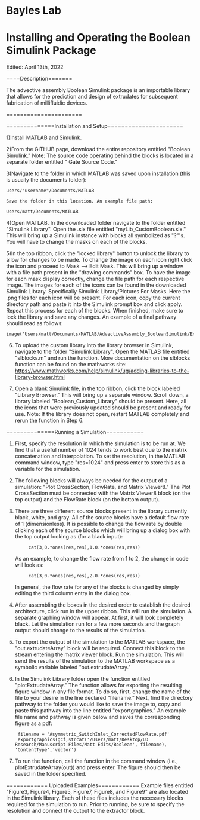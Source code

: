# Bayles Lab
# Installing and Operating the Boolean Simulink Package
Edited: April 13th, 2022


====Description=======

The advective assembly Boolean Simulink package is an importable library that allows for the prediction and design of extrudates for subsequent fabrication of millifluidic devices.

======================


==============Installation and Setup======================

1)Install MATLAB and Simulink.

2)From the GITHUB page, download the entire repository entitled "Boolean Simulink." Note: The source code operating behind the blocks is located in a separate folder entitled " Gate Source Code."

3)Navigate to the folder in which MATLAB was saved upon installation (this is usually the documents folder): 

	users/"username"/Documents/MATLAB 

	Save the folder in this location. An example file path:
	
	Users/matt/Documents/MATLAB

4)Open MATLAB. In the downloaded folder navigate to the folder entitled "Simulink Library". Open the .slx file entitled "myLib_CustomBoolean.slx." This will bring up a Simulink instance with blocks all symbolized as "?"'s. You will have to change the masks on each of the blocks.

5)In the top ribbon, click the "locked library" button to unlock the library to allow for changes to be made. To change the image on each icon right click the icon and proceed to Mask --> Edit Mask. This will bring up a window with a file path present in the "drawing commands" box. To have the image for each mask display correctly, change the file path for each respective image. The images for each of the icons can be found in the downloaded Simulink Library. Specifically Simulink Library/Pictures For Masks. Here the .png files for each icon will be present. For each icon, copy the current directory path and paste it into the Simulink prompt box and click apply. Repeat this process for each of the blocks. When finished, make sure to lock the library and save any changes. An example of a final pathway should read as follows:
	
	image('Users/matt/Documents/MATLAB/AdvectiveAssembly_BooleanSimulink/Examples_202112/PicturesForMasks/CutHor.png')

6) To upload the custom library into the library browser in Simulink, navigate to the folder "Simulink Library". Open the MATLAB file entitled "slblocks.m" and run the function. More documentation on the slblocks function can be found on the mathworks site: https://www.mathworks.com/help/simulink/ug/adding-libraries-to-the-library-browser.html

7) Open a blank Simulink file, in the top ribbon, click the block labeled "Library Browser." This will bring up a separate window. Scroll down, a library labeled "Boolean_Custom_Library" should be present. Here, all the icons that were previously updated should be present and ready for use. Note: If the library does not open, restart MATLAB completely and rerun the function in Step 6.

==============Running a Simulation===========

1) First, specify the resolution in which the simulation is to be run at. We find that a useful number of 1024 tends to work best due to the matrix concatenation and interpolation. To set the resolution, in the MATLAB command window, type "res=1024" and press enter to store this as a variable for the simulation. 

2) The following blocks will always be needed for the output of a simulation: "Plot CrossSection, FlowRate, and Matrix Viewer8." The Plot CrossSection must be connected with the Matrix Viewer8 block (on the top output) and the FlowRate block (on the bottom output).

3) There are three different source blocks present in the library currently black, white, and gray. All of the source blocks have a default flow rate of 1 (dimensionless). It is possible to change the flow rate by double clicking each of the source blocks which will bring up a dialog box with the top output looking as (for a black input):
		
			cat(3,0.*ones(res,res),1.0.*ones(res,res))
	
	As an example, to change the flow rate from 1 to 2, the change in code will look as:

			cat(3,0.*ones(res,res),2.0.*ones(res,res))

	In general, the flow rate for any of the blocks is changed by simply editing the third column entry in the dialog box. 

4) After assembling the boxes in the desired order to establish the desired architecture, click run in the upper ribbon. This will run the simulation. A separate graphing window will appear. At first, it will look completely black. Let the simulation run for a few more seconds and the graph output should change to the results of the simulation. 

5) To export the output of the simulation to the MATLAB workspace, the "out.extrudateArray" block will be required. Connect this block to the stream entering the matrix viewer block. Run the simulation. This will send the results of the simulation to the MATLAB workspace as a symbolic variable labeled "out.extrudateArray."

6) In the Simulink Library folder open the function entitled "plotExtrudateArray." The function allows for exporting the resulting figure window in any file format. To do so, first, change the name of the file to your desire in the line declared "filename." Next, find the directory pathway to the folder you would like to save the image to, copy and paste this pathway into the line entitled "exportgraphics." An example file name and pathway is given below and saves the corresponding figure as a pdf:

		filename = 'Asymmetric_SwitchInlet_CorrectedFlowRate.pdf'
		exportgraphics(gcf,strcat('/Users/matt/Desktop/UD Research/Manuscript Files/Matt Edits/Boolean', filename), 'ContentType','vector') 

7) To run the function, call the function in the command window (i.e., plotExtrudateArray(out)) and press enter. The figure should then be saved in the folder specified. 

============ Uploaded Examples============
Example files entitled "Figure3, Figure4, Figure5, Figure7, Figure8, and Figure9" are also located in the Simulink library. Each of these files includes the necessary blocks required for the simulation to run. Prior to running, be sure to specify the resolution and connect the output to the extractor block. 


